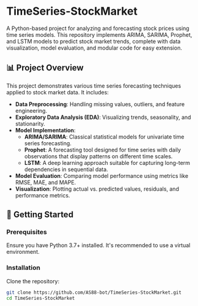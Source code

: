 # TimeSeries-StockMarket

A Python-based project for analyzing and forecasting stock prices using time series models. This repository implements ARIMA, SARIMA, Prophet, and LSTM models to predict stock market trends, complete with data visualization, model evaluation, and modular code for easy extension.

## 📊 Project Overview

This project demonstrates various time series forecasting techniques applied to stock market data. It includes:

- **Data Preprocessing**: Handling missing values, outliers, and feature engineering.
- **Exploratory Data Analysis (EDA)**: Visualizing trends, seasonality, and stationarity.
- **Model Implementation**:
  - **ARIMA/SARIMA**: Classical statistical models for univariate time series forecasting.
  - **Prophet**: A forecasting tool designed for time series with daily observations that display patterns on different time scales.
  - **LSTM**: A deep learning approach suitable for capturing long-term dependencies in sequential data.
- **Model Evaluation**: Comparing model performance using metrics like RMSE, MAE, and MAPE.
- **Visualization**: Plotting actual vs. predicted values, residuals, and performance metrics.

## 🚀 Getting Started

### Prerequisites

Ensure you have Python 3.7+ installed. It's recommended to use a virtual environment.

### Installation

Clone the repository:

```bash
git clone https://github.com/AS88-bot/TimeSeries-StockMarket.git
cd TimeSeries-StockMarket
